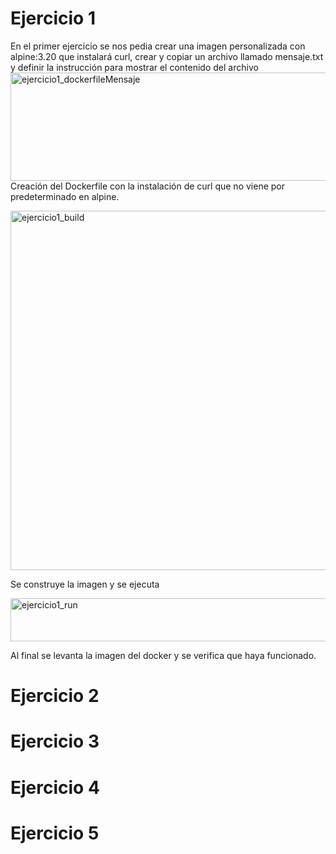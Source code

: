 # Ejercicio 1

En el primer ejercicio se nos pedia crear una imagen personalizada con alpine:3.20 que instalará curl, crear y copiar un archivo llamado mensaje.txt y definir la instrucción para mostrar el contenido del archivo 
<img width="1107" height="173" alt="ejercicio1_dockerfileMensaje" src="https://github.com/user-attachments/assets/9788b28a-271f-4f07-9f45-a94e543371c0" />
Creación del Dockerfile con la instalación de curl que no viene por predeterminado en alpine.

<img width="998" height="575" alt="ejercicio1_build" src="https://github.com/user-attachments/assets/c0498149-d269-4578-8c4a-c44a1ffaf1ce" />

Se construye la imagen y se ejecuta

<img width="763" height="69" alt="ejercicio1_run" src="https://github.com/user-attachments/assets/926b8521-617d-4f98-8815-3f9620e4d33d" />

Al final se levanta la imagen del docker y se verifica que haya funcionado.

# Ejercicio 2



# Ejercicio 3
# Ejercicio 4

# Ejercicio 5
